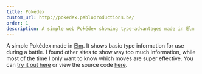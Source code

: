 ```yaml
---
title: Pokédex
custom_url: http://pokedex.pabloproductions.be/
order: 1
description: A simple web Pokédex showing type-advantages made in Elm
---
```


A simple Pokédex made in [Elm](http://elm-lang.org/). It shows basic type information for use during a battle. I found other sites to show way too much information, while most of the time I only want to know which moves are super effective. You can [try it out here](http://pokedex.pabloproductions.be/) or view the source code [here](https://gitlab.com/TheOddler/pokedex).
